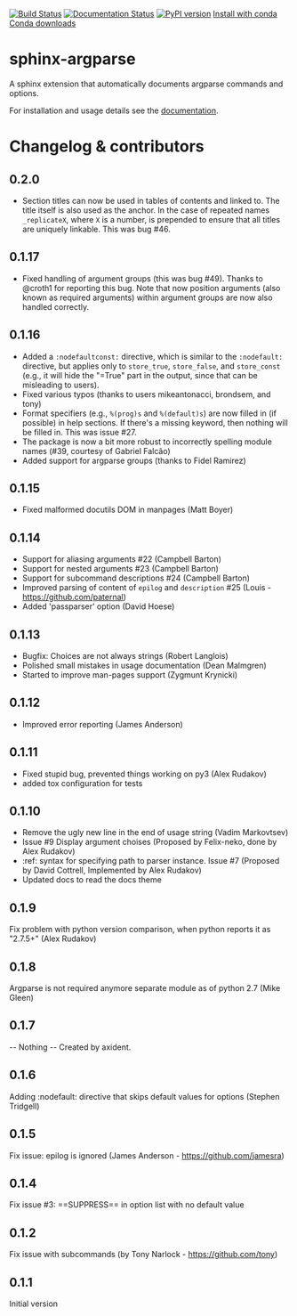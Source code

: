 [![Build Status](https://travis-ci.org/ribozz/sphinx-argparse.svg?branch=master)](https://travis-ci.org/ribozz/sphinx-argparse) [![Documentation Status](https://readthedocs.org/projects/sphinx-argparse/badge/)](http://sphinx-argparse.readthedocs.org/) [![PyPI version](https://badge.fury.io/py/sphinx-argparse.svg)](https://badge.fury.io/py/sphinx-argparse) [Install with conda](https://anaconda.org/conda-forge/sphinx-argparse/badges/installer/conda.svg) [Conda downloads](https://anaconda.org/conda-forge/sphinx-argparse/badges/downloads.svg)

sphinx-argparse
===============

A sphinx extension that automatically documents argparse commands and options.

For installation and usage details see the [documentation](http://sphinx-argparse.readthedocs.org/en/latest/).

Changelog & contributors
========================

0.2.0
-----

- Section titles can now be used in tables of contents and linked to. The title itself is also used as the anchor. In the case of repeated names `_replicateX`, where `X` is a number, is prepended to ensure that all titles are uniquely linkable. This was bug #46.

0.1.17
------

- Fixed handling of argument groups (this was bug #49). Thanks to @croth1 for reporting this bug. Note that now position arguments (also known as required arguments) within argument groups are now also handled correctly.

0.1.16
------

- Added a `:nodefaultconst:` directive, which is similar to the `:nodefault:` directive, but applies only to `store_true`, `store_false`, and `store_const` (e.g., it will hide the "=True" part in the output, since that can be misleading to users).
- Fixed various typos (thanks to users mikeantonacci, brondsem, and tony)
- Format specifiers (e.g., `%(prog)s` and `%(default)s`) are now filled in (if possible) in help sections. If there's a missing keyword, then nothing will be filled in. This was issue #27.
- The package is now a bit more robust to incorrectly spelling module names (#39, courtesy of Gabriel Falcão)
- Added support for argparse groups (thanks to Fidel Ramirez)

0.1.15
------

- Fixed malformed docutils DOM in manpages (Matt Boyer)


0.1.14
------

- Support for aliasing arguments #22 (Campbell Barton)
- Support for nested arguments #23 (Campbell Barton)
- Support for subcommand descriptions #24 (Campbell Barton)
- Improved parsing of content of `epilog` and `description` #25 (Louis - https://github.com/paternal)
- Added 'passparser' option (David Hoese)

0.1.13
------

- Bugfix: Choices are not always strings (Robert Langlois)
- Polished small mistakes in usage documentation (Dean Malmgren)
- Started to improve man-pages support (Zygmunt Krynicki)

0.1.12
------

- Improved error reporting (James Anderson)

0.1.11
------

- Fixed stupid bug, prevented things working on py3 (Alex Rudakov)
- added tox configuration for tests

0.1.10
------

- Remove the ugly new line in the end of usage string (Vadim Markovtsev)
- Issue #9 Display argument choises (Proposed by Felix-neko, done by Alex Rudakov)
- :ref: syntax for specifying path to parser instance. Issue #7 (Proposed by David Cottrell, Implemented by Alex Rudakov)
- Updated docs to read the docs theme

0.1.9
-----

Fix problem with python version comparison, when python reports it as "2.7.5+" (Alex Rudakov)

0.1.8
-----

Argparse is not required anymore separate module as of python 2.7 (Mike Gleen)

0.1.7
-----

-- Nothing -- Created by axident.

0.1.6
-----

Adding :nodefault: directive that skips default values for options (Stephen Tridgell)

0.1.5
-----

Fix issue: epilog is ignored (James Anderson - https://github.com/jamesra)

0.1.4
-----

Fix issue #3: ==SUPPRESS== in option list with no default value

0.1.2
-----

Fix issue with subcommands (by Tony Narlock - https://github.com/tony)

0.1.1
-----

Initial version
